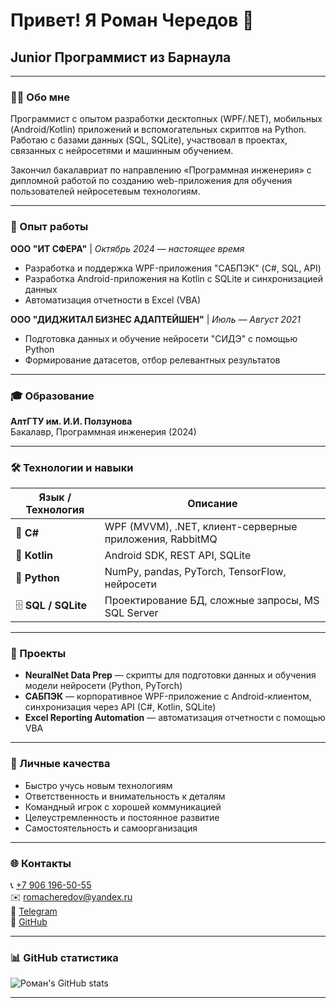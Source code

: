 # Привет! Я Роман Чередов 👋

## Junior Программист из Барнаула

---

### 👨‍💻 Обо мне

Программист с опытом разработки десктопных (WPF/.NET), мобильных (Android/Kotlin) приложений и вспомогательных скриптов на Python. Работаю с базами данных (SQL, SQLite), участвовал в проектах, связанных с нейросетями и машинным обучением.

Закончил бакалавриат по направлению «Программная инженерия» с дипломной работой по созданию web-приложения для обучения пользователей нейросетевым технологиям.

---

### 💼 Опыт работы

**ООО "ИТ СФЕРА"** | *Октябрь 2024 — настоящее время*  
- Разработка и поддержка WPF-приложения "САБПЭК" (C#, SQL, API)  
- Разработка Android-приложения на Kotlin с SQLite и синхронизацией данных  
- Автоматизация отчетности в Excel (VBA)

**ООО "ДИДЖИТАЛ БИЗНЕС АДАПТЕЙШЕН"** | *Июль — Август 2021*  
- Подготовка данных и обучение нейросети "СИДЭ" с помощью Python  
- Формирование датасетов, отбор релевантных результатов

---

### 🎓 Образование

**АлтГТУ им. И.И. Ползунова**  
Бакалавр, Программная инженерия (2024)

---

### 🛠 Технологии и навыки

| Язык / Технология | Описание                                  |
|-------------------|-------------------------------------------|
| 💎 **C#**         | WPF (MVVM), .NET, клиент-серверные приложения, RabbitMQ |
| 🤖 **Kotlin**     | Android SDK, REST API, SQLite              |
| 🐍 **Python**     | NumPy, pandas, PyTorch, TensorFlow, нейросети |
| 🗄️ **SQL / SQLite**| Проектирование БД, сложные запросы, MS SQL Server |

---

### 🚀 Проекты

- **NeuralNet Data Prep** — скрипты для подготовки данных и обучения модели нейросети (Python, PyTorch)  
- **САБПЭК** — корпоративное WPF-приложение с Android-клиентом, синхронизация через API (C#, Kotlin, SQLite)  
- **Excel Reporting Automation** — автоматизация отчетности с помощью VBA

---

### 🌟 Личные качества

- Быстро учусь новым технологиям  
- Ответственность и внимательность к деталям  
- Командный игрок с хорошей коммуникацией  
- Целеустремленность и постоянное развитие  
- Самостоятельность и самоорганизация

---

### 🌐 Контакты

📞 [+7 906 196-50-55](tel:+79061965055)  
✉️ [romacheredov@yandex.ru](mailto:romacheredov@yandex.ru)  
💬 [Telegram](https://t.me/astplakres)  
🔗 [GitHub](https://github.com/cheredovr)  

---

### 📊 GitHub статистика

![Роман's GitHub stats](https://github-readme-stats.vercel.app/api?username=cheredovr&show_icons=true&theme=radical)

---

